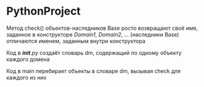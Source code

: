# PythonProject
Метод check() объектов-наследников Base росто возвращают своё имя, заданное в конструкторе
*Domain1*, *Domain2*, ... (наследники Base) отличаются именем, заданным внутри конструктора

Код в *__init__.py* создаёт словарь dm, содержащий по одному объекту каждого домена

Код в main перебирает объекты в словаре dm, вызывая check для каждого из них
